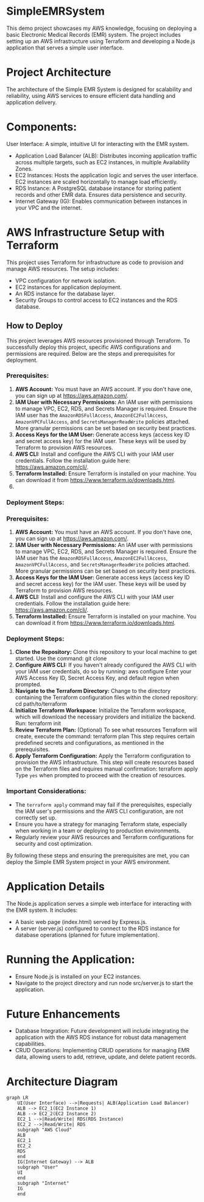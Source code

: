 
# SimpleEMRSystem

This demo project showcases my AWS knowledge, focusing on deploying a basic Electronic Medical Records (EMR) system. The project includes setting up an AWS infrastructure using Terraform and developing a Node.js application that serves a simple user interface.

# Project Architecture

The architecture of the Simple EMR System is designed for scalability and reliability, using AWS services to ensure efficient data handling and application delivery.

# Components:
User Interface: A simple, intuitive UI for interacting with the EMR system.

- Application Load Balancer (ALB): Distributes incoming application traffic across multiple targets, such as EC2 instances, in multiple Availability Zones.
- EC2 Instances: Hosts the application logic and serves the user interface. EC2 instances are scaled horizontally to manage load efficiently.
- RDS Instance: A PostgreSQL database instance for storing patient records and other EMR data. Ensures data persistence and security.
- Internet Gateway (IG): Enables communication between instances in your VPC and the internet.

# AWS Infrastructure Setup with Terraform
This project uses Terraform for infrastructure as code to provision and manage AWS resources. The setup includes:

- VPC configuration for network isolation.
- EC2 instances for application deployment.
- An RDS instance for the database layer.
- Security Groups to control access to EC2 instances and the RDS database.

## How to Deploy

This project leverages AWS resources provisioned through Terraform. To successfully deploy this project, specific AWS configurations and permissions are required. Below are the steps and prerequisites for deployment.

### Prerequisites:

1. **AWS Account:** You must have an AWS account. If you don't have one, you can sign up at https://aws.amazon.com/.
2. **IAM User with Necessary Permissions:** An IAM user with permissions to manage VPC, EC2, RDS, and Secrets Manager is required. Ensure the IAM user has the `AmazonRDSFullAccess`, `AmazonEC2FullAccess`, `AmazonVPCFullAccess`, and `SecretsManagerReadWrite` policies attached. More granular permissions can be set based on security best practices.
3. **Access Keys for the IAM User:** Generate access keys (access key ID and secret access key) for the IAM user. These keys will be used by Terraform to provision AWS resources.
4. **AWS CLI:** Install and configure the AWS CLI with your IAM user credentials. Follow the installation guide here: https://aws.amazon.com/cli/.
5. **Terraform Installed:** Ensure Terraform is installed on your machine. You can download it from https://www.terraform.io/downloads.html.
6. 

### Deployment Steps:

### Prerequisites:

1. **AWS Account:** You must have an AWS account. If you don't have one, you can sign up at https://aws.amazon.com/.
2. **IAM User with Necessary Permissions:** An IAM user with permissions to manage VPC, EC2, RDS, and Secrets Manager is required. Ensure the IAM user has the `AmazonRDSFullAccess`, `AmazonEC2FullAccess`, `AmazonVPCFullAccess`, and `SecretsManagerReadWrite` policies attached. More granular permissions can be set based on security best practices.
3. **Access Keys for the IAM User:** Generate access keys (access key ID and secret access key) for the IAM user. These keys will be used by Terraform to provision AWS resources.
4. **AWS CLI:** Install and configure the AWS CLI with your IAM user credentials. Follow the installation guide here: https://aws.amazon.com/cli/.
5. **Terraform Installed:** Ensure Terraform is installed on your machine. You can download it from https://www.terraform.io/downloads.html.

### Deployment Steps:

1. **Clone the Repository:**
   Clone this repository to your local machine to get started. Use the command:
   git clone <repository-url>
2. **Configure AWS CLI:**
    If you haven't already configured the AWS CLI with your IAM user credentials, do so by running:
    aws configure
    Enter your AWS Access Key ID, Secret Access Key, and default region when prompted.
3. **Navigate to the Terraform Directory:**
    Change to the directory containing the Terraform configuration files within the cloned repository:
    cd path/to/terraform
4. **Initialize Terraform Workspace:**
    Initialize the Terraform workspace, which will download the necessary providers and initialize the backend. Run:
    terraform init
5. **Review Terraform Plan:**
    (Optional) To see what resources Terraform will create, execute the command:
    terraform plan
    This step requires certain predefined secrets and configurations, as mentioned in the prerequisites.
6. **Apply Terraform Configuration:**
    Apply the Terraform configuration to provision the AWS infrastructure. This step will create resources based on the Terraform files and requires manual confirmation:
    terraform apply
Type `yes` when prompted to proceed with the creation of resources.

### Important Considerations:

- The `terraform apply` command may fail if the prerequisites, especially the IAM user's permissions and the AWS CLI configuration, are not correctly set up.
- Ensure you have a strategy for managing Terraform state, especially when working in a team or deploying to production environments.
- Regularly review your AWS resources and Terraform configurations for security and cost optimization.

By following these steps and ensuring the prerequisites are met, you can deploy the Simple EMR System project in your AWS environment.

# Application Details
The Node.js application serves a simple web interface for interacting with the EMR system. It includes:
- A basic web page (index.html) served by Express.js.
- A server (server.js) configured to connect to the RDS instance for database operations (planned for future implementation).

# Running the Application:
- Ensure Node.js is installed on your EC2 instances.
- Navigate to the project directory and run node src/server.js to start the application.

# Future Enhancements
- Database Integration: Future development will include integrating the application with the AWS RDS instance for robust data management capabilities.
- CRUD Operations: Implementing CRUD operations for managing EMR data, allowing users to add, retrieve, update, and delete patient records.

# Architecture  Diagram
```mermaid
graph LR
    UI(User Interface) -->|Requests| ALB(Application Load Balancer)
    ALB --> EC2_1(EC2 Instance 1)
    ALB --> EC2_2(EC2 Instance 2)
    EC2_1 -->|Read/Write| RDS(RDS Instance)
    EC2_2 -->|Read/Write| RDS
    subgraph "AWS Cloud"
    ALB
    EC2_1
    EC2_2
    RDS
    end
    IG(Internet Gateway) --> ALB
    subgraph "User"
    UI
    end
    subgraph "Internet"
    IG
    end

